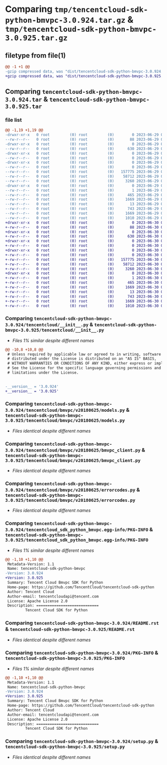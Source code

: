 # Comparing `tmp/tencentcloud-sdk-python-bmvpc-3.0.924.tar.gz` & `tmp/tencentcloud-sdk-python-bmvpc-3.0.925.tar.gz`

## filetype from file(1)

```diff
@@ -1 +1 @@
-gzip compressed data, was "dist/tencentcloud-sdk-python-bmvpc-3.0.924.tar", last modified: Thu Jun 29 00:24:43 2023, max compression
+gzip compressed data, was "dist/tencentcloud-sdk-python-bmvpc-3.0.925.tar", last modified: Fri Jun 30 02:01:11 2023, max compression
```

## Comparing `tencentcloud-sdk-python-bmvpc-3.0.924.tar` & `tencentcloud-sdk-python-bmvpc-3.0.925.tar`

### file list

```diff
@@ -1,19 +1,19 @@
-drwxr-xr-x   0 root         (0) root         (0)        0 2023-06-29 00:24:43.000000 tencentcloud-sdk-python-bmvpc-3.0.924/
--rw-r--r--   0 root         (0) root         (0)       88 2023-06-29 00:24:43.000000 tencentcloud-sdk-python-bmvpc-3.0.924/setup.cfg
-drwxr-xr-x   0 root         (0) root         (0)        0 2023-06-29 00:24:43.000000 tencentcloud-sdk-python-bmvpc-3.0.924/tencentcloud/
--rw-r--r--   0 root         (0) root         (0)      630 2023-06-29 00:24:43.000000 tencentcloud-sdk-python-bmvpc-3.0.924/tencentcloud/__init__.py
-drwxr-xr-x   0 root         (0) root         (0)        0 2023-06-29 00:24:43.000000 tencentcloud-sdk-python-bmvpc-3.0.924/tencentcloud/bmvpc/
--rw-r--r--   0 root         (0) root         (0)        0 2023-06-29 00:24:43.000000 tencentcloud-sdk-python-bmvpc-3.0.924/tencentcloud/bmvpc/__init__.py
-drwxr-xr-x   0 root         (0) root         (0)        0 2023-06-29 00:24:43.000000 tencentcloud-sdk-python-bmvpc-3.0.924/tencentcloud/bmvpc/v20180625/
--rw-r--r--   0 root         (0) root         (0)        0 2023-06-29 00:24:43.000000 tencentcloud-sdk-python-bmvpc-3.0.924/tencentcloud/bmvpc/v20180625/__init__.py
--rw-r--r--   0 root         (0) root         (0)   157775 2023-06-29 00:24:43.000000 tencentcloud-sdk-python-bmvpc-3.0.924/tencentcloud/bmvpc/v20180625/models.py
--rw-r--r--   0 root         (0) root         (0)    58712 2023-06-29 00:24:43.000000 tencentcloud-sdk-python-bmvpc-3.0.924/tencentcloud/bmvpc/v20180625/bmvpc_client.py
--rw-r--r--   0 root         (0) root         (0)     3260 2023-06-29 00:24:43.000000 tencentcloud-sdk-python-bmvpc-3.0.924/tencentcloud/bmvpc/v20180625/errorcodes.py
-drwxr-xr-x   0 root         (0) root         (0)        0 2023-06-29 00:24:43.000000 tencentcloud-sdk-python-bmvpc-3.0.924/tencentcloud_sdk_python_bmvpc.egg-info/
--rw-r--r--   0 root         (0) root         (0)        1 2023-06-29 00:24:43.000000 tencentcloud-sdk-python-bmvpc-3.0.924/tencentcloud_sdk_python_bmvpc.egg-info/dependency_links.txt
--rw-r--r--   0 root         (0) root         (0)      465 2023-06-29 00:24:43.000000 tencentcloud-sdk-python-bmvpc-3.0.924/tencentcloud_sdk_python_bmvpc.egg-info/SOURCES.txt
--rw-r--r--   0 root         (0) root         (0)     1669 2023-06-29 00:24:43.000000 tencentcloud-sdk-python-bmvpc-3.0.924/tencentcloud_sdk_python_bmvpc.egg-info/PKG-INFO
--rw-r--r--   0 root         (0) root         (0)       13 2023-06-29 00:24:43.000000 tencentcloud-sdk-python-bmvpc-3.0.924/tencentcloud_sdk_python_bmvpc.egg-info/top_level.txt
--rw-r--r--   0 root         (0) root         (0)      743 2023-06-29 00:24:43.000000 tencentcloud-sdk-python-bmvpc-3.0.924/README.rst
--rw-r--r--   0 root         (0) root         (0)     1669 2023-06-29 00:24:43.000000 tencentcloud-sdk-python-bmvpc-3.0.924/PKG-INFO
--rw-r--r--   0 root         (0) root         (0)     1010 2023-06-29 00:24:43.000000 tencentcloud-sdk-python-bmvpc-3.0.924/setup.py
+drwxr-xr-x   0 root         (0) root         (0)        0 2023-06-30 02:01:11.000000 tencentcloud-sdk-python-bmvpc-3.0.925/
+-rw-r--r--   0 root         (0) root         (0)       88 2023-06-30 02:01:11.000000 tencentcloud-sdk-python-bmvpc-3.0.925/setup.cfg
+drwxr-xr-x   0 root         (0) root         (0)        0 2023-06-30 02:01:11.000000 tencentcloud-sdk-python-bmvpc-3.0.925/tencentcloud/
+-rw-r--r--   0 root         (0) root         (0)      630 2023-06-30 02:01:11.000000 tencentcloud-sdk-python-bmvpc-3.0.925/tencentcloud/__init__.py
+drwxr-xr-x   0 root         (0) root         (0)        0 2023-06-30 02:01:11.000000 tencentcloud-sdk-python-bmvpc-3.0.925/tencentcloud/bmvpc/
+-rw-r--r--   0 root         (0) root         (0)        0 2023-06-30 02:01:11.000000 tencentcloud-sdk-python-bmvpc-3.0.925/tencentcloud/bmvpc/__init__.py
+drwxr-xr-x   0 root         (0) root         (0)        0 2023-06-30 02:01:11.000000 tencentcloud-sdk-python-bmvpc-3.0.925/tencentcloud/bmvpc/v20180625/
+-rw-r--r--   0 root         (0) root         (0)        0 2023-06-30 02:01:11.000000 tencentcloud-sdk-python-bmvpc-3.0.925/tencentcloud/bmvpc/v20180625/__init__.py
+-rw-r--r--   0 root         (0) root         (0)   157775 2023-06-30 02:01:11.000000 tencentcloud-sdk-python-bmvpc-3.0.925/tencentcloud/bmvpc/v20180625/models.py
+-rw-r--r--   0 root         (0) root         (0)    58712 2023-06-30 02:01:11.000000 tencentcloud-sdk-python-bmvpc-3.0.925/tencentcloud/bmvpc/v20180625/bmvpc_client.py
+-rw-r--r--   0 root         (0) root         (0)     3260 2023-06-30 02:01:11.000000 tencentcloud-sdk-python-bmvpc-3.0.925/tencentcloud/bmvpc/v20180625/errorcodes.py
+drwxr-xr-x   0 root         (0) root         (0)        0 2023-06-30 02:01:11.000000 tencentcloud-sdk-python-bmvpc-3.0.925/tencentcloud_sdk_python_bmvpc.egg-info/
+-rw-r--r--   0 root         (0) root         (0)        1 2023-06-30 02:01:11.000000 tencentcloud-sdk-python-bmvpc-3.0.925/tencentcloud_sdk_python_bmvpc.egg-info/dependency_links.txt
+-rw-r--r--   0 root         (0) root         (0)      465 2023-06-30 02:01:11.000000 tencentcloud-sdk-python-bmvpc-3.0.925/tencentcloud_sdk_python_bmvpc.egg-info/SOURCES.txt
+-rw-r--r--   0 root         (0) root         (0)     1669 2023-06-30 02:01:11.000000 tencentcloud-sdk-python-bmvpc-3.0.925/tencentcloud_sdk_python_bmvpc.egg-info/PKG-INFO
+-rw-r--r--   0 root         (0) root         (0)       13 2023-06-30 02:01:11.000000 tencentcloud-sdk-python-bmvpc-3.0.925/tencentcloud_sdk_python_bmvpc.egg-info/top_level.txt
+-rw-r--r--   0 root         (0) root         (0)      743 2023-06-30 02:01:11.000000 tencentcloud-sdk-python-bmvpc-3.0.925/README.rst
+-rw-r--r--   0 root         (0) root         (0)     1669 2023-06-30 02:01:11.000000 tencentcloud-sdk-python-bmvpc-3.0.925/PKG-INFO
+-rw-r--r--   0 root         (0) root         (0)     1010 2023-06-30 02:01:11.000000 tencentcloud-sdk-python-bmvpc-3.0.925/setup.py
```

### Comparing `tencentcloud-sdk-python-bmvpc-3.0.924/tencentcloud/__init__.py` & `tencentcloud-sdk-python-bmvpc-3.0.925/tencentcloud/__init__.py`

 * *Files 1% similar despite different names*

```diff
@@ -10,8 +10,8 @@
 # Unless required by applicable law or agreed to in writing, software
 # distributed under the License is distributed on an "AS IS" BASIS,
 # WITHOUT WARRANTIES OR CONDITIONS OF ANY KIND, either express or implied.
 # See the License for the specific language governing permissions and
 # limitations under the License.
 
 
-__version__ = '3.0.924'
+__version__ = '3.0.925'
```

### Comparing `tencentcloud-sdk-python-bmvpc-3.0.924/tencentcloud/bmvpc/v20180625/models.py` & `tencentcloud-sdk-python-bmvpc-3.0.925/tencentcloud/bmvpc/v20180625/models.py`

 * *Files identical despite different names*

### Comparing `tencentcloud-sdk-python-bmvpc-3.0.924/tencentcloud/bmvpc/v20180625/bmvpc_client.py` & `tencentcloud-sdk-python-bmvpc-3.0.925/tencentcloud/bmvpc/v20180625/bmvpc_client.py`

 * *Files identical despite different names*

### Comparing `tencentcloud-sdk-python-bmvpc-3.0.924/tencentcloud/bmvpc/v20180625/errorcodes.py` & `tencentcloud-sdk-python-bmvpc-3.0.925/tencentcloud/bmvpc/v20180625/errorcodes.py`

 * *Files identical despite different names*

### Comparing `tencentcloud-sdk-python-bmvpc-3.0.924/tencentcloud_sdk_python_bmvpc.egg-info/PKG-INFO` & `tencentcloud-sdk-python-bmvpc-3.0.925/tencentcloud_sdk_python_bmvpc.egg-info/PKG-INFO`

 * *Files 1% similar despite different names*

```diff
@@ -1,10 +1,10 @@
 Metadata-Version: 1.1
 Name: tencentcloud-sdk-python-bmvpc
-Version: 3.0.924
+Version: 3.0.925
 Summary: Tencent Cloud Bmvpc SDK for Python
 Home-page: https://github.com/TencentCloud/tencentcloud-sdk-python
 Author: Tencent Cloud
 Author-email: tencentcloudapi@tencent.com
 License: Apache License 2.0
 Description: ============================
         Tencent Cloud SDK for Python
```

### Comparing `tencentcloud-sdk-python-bmvpc-3.0.924/README.rst` & `tencentcloud-sdk-python-bmvpc-3.0.925/README.rst`

 * *Files identical despite different names*

### Comparing `tencentcloud-sdk-python-bmvpc-3.0.924/PKG-INFO` & `tencentcloud-sdk-python-bmvpc-3.0.925/PKG-INFO`

 * *Files 1% similar despite different names*

```diff
@@ -1,10 +1,10 @@
 Metadata-Version: 1.1
 Name: tencentcloud-sdk-python-bmvpc
-Version: 3.0.924
+Version: 3.0.925
 Summary: Tencent Cloud Bmvpc SDK for Python
 Home-page: https://github.com/TencentCloud/tencentcloud-sdk-python
 Author: Tencent Cloud
 Author-email: tencentcloudapi@tencent.com
 License: Apache License 2.0
 Description: ============================
         Tencent Cloud SDK for Python
```

### Comparing `tencentcloud-sdk-python-bmvpc-3.0.924/setup.py` & `tencentcloud-sdk-python-bmvpc-3.0.925/setup.py`

 * *Files identical despite different names*

